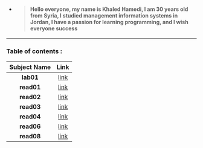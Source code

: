 
* > #### Hello everyone, my name is Khaled Hamedi, I am 30 years old from Syria, I studied management information systems in Jordan, I have a passion for learning programming, and I wish everyone success

---

### Table of contents :

|Subject Name|Link|
|:-------------:|:----:|
|**lab01**|[link](lab01.md)
|**read01**|[link](read01.md)|
|**read02**|[link](read02.md)|
|**read03**|[link](read03.md)|
|**read04**|[link](read04.md)|
|**read06**|[link](read06.md)|
|**read08**|[link](read08.md)|

  
